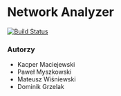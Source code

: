 # Network Analyzer

[![Build Status](https://travis-ci.org/dominikbrandon/network-analyzer.svg?branch=develop)](https://travis-ci.org/dominikbrandon/network-analyzer)

### Autorzy
* Kacper Maciejewski
* Paweł Myszkowski
* Mateusz Wiśniewski
* Dominik Grzelak